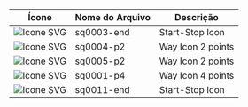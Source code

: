 
| Ícone | Nome do Arquivo | Descrição |
|-------|-----------------|-----------|
|![Icone SVG](https://urbancode.samuellopes.com.br/imgs/sq0003-end.svg)   | sq0003-end  | Start-Stop Icon      |
|![Icone SVG](https://urbancode.samuellopes.com.br/imgs/sq0004-p2.svg)    | sq0004-p2   | Way Icon 2 points    |
|![Icone SVG](https://urbancode.samuellopes.com.br/imgs/sq0005-p2.svg)    | sq0005-p2   | Way Icon 2 points    |
|![Icone SVG](https://urbancode.samuellopes.com.br/imgs/sq0001-p4.svg)    | sq0001-p4   | Way Icon 4 points    |
|![Icone SVG](https://urbancode.samuellopes.com.br/imgs/sq0011-end.svg)   | sq0011-end  | Start-Stop Icon      |






